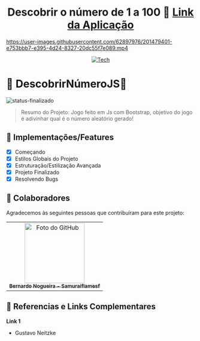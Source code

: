 <div align="center">
  
# Descobrir o número de 1 a 100 🎲 <a href="https://descobrirnumerojs.netlify.app/">Link da Aplicação</a>

</div>

https://user-images.githubusercontent.com/62897976/201479401-e753bbb7-e395-4d24-8327-20dc55f7e089.mp4

<div align="center">
  
[![Tech](https://skillicons.dev/icons?i=bootstrap,js)](https://skillicons.dev)

</div>

# 📄 DescobrirNúmeroJS🎲

![status-finalizado](https://user-images.githubusercontent.com/62897976/185768561-589083e1-f18f-480b-9709-0ca24acf9c6d.svg)

> Resumo do Projeto: Jogo feito em Js com Bootstrap, objetivo do jogo é adivinhar qual é o número aleatório gerado!

## 🎯 Implementações/Features

- [x] Começando
- [x] Estilos Globais do Projeto
- [x] Estruturação/Estilização Avançada
- [x] Projeto Finalizado
- [x] Resolvendo Bugs

## 🤝 Colaboradores

Agradecemos às seguintes pessoas que contribuíram para este projeto:

<table>
  <tr>
    <td align="center">
      <a href="https://github.com/Samuraiflamesf">
        <img src="https://avatars.githubusercontent.com/u/62897976?s=400&u=afa8e717adda64a162c125cbbbcdfa187b86348a&v=4" width="160px;" alt="Foto do GitHub"/><br>
          <sub>
          <b>
          Bernardo Nogueira - Samuraiflamesf
          </b>
        </sub>
      </a>
    </td>
  </tr>
</table>

## 📕 Referencias e Links Complementares

**Link 1**

- Gustavo Neitzke
